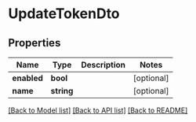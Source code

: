 # UpdateTokenDto

## Properties
| Name        | Type       | Description | Notes      |
| ----------- | ---------- | ----------- | ---------- |
| **enabled** | **bool**   |             | [optional] |
| **name**    | **string** |             | [optional] |

[[Back to Model list]](../README.md#documentation-for-models) [[Back to API list]](../README.md#documentation-for-api-endpoints) [[Back to README]](../README.md)

